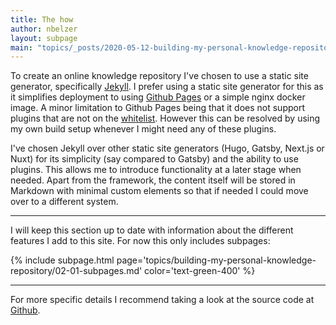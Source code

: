 ```yaml
---
title: The how
author: nbelzer
layout: subpage
main: "topics/_posts/2020-05-12-building-my-personal-knowledge-repository.md"
---
```


To create an online knowledge repository I've chosen to use a static site generator, specifically [Jekyll](https://jekyllrb.com). I prefer using a static site generator for this as it simplifies deployment to using [Github Pages](https://pages.github.com) or a simple nginx docker image. A minor limitation to Github Pages being that it does not support plugins that are not on the [whitelist](https://pages.github.com/versions/). However this can be resolved by using my own build setup whenever I might need any of these plugins.

I've chosen Jekyll over other static site generators (Hugo, Gatsby, Next.js or Nuxt) for its simplicity (say compared to Gatsby) and the ability to use plugins. This allows me to introduce functionality at a later stage when needed. Apart from the framework, the content itself will be stored in Markdown with minimal custom elements so that if needed I could move over to a different system.

---

I will keep this section up to date with information about the different features I add to this site. For now this only includes subpages:

{% include subpage.html page='topics/building-my-personal-knowledge-repository/02-01-subpages.md' color='text-green-400' %}

---

For more specific details I recommend taking a look at the source code at [Github](https://github.com/nbelzer/notes).